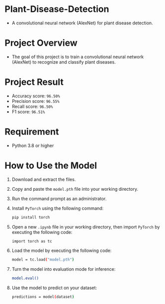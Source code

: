 # Plant-Disease-Detection
- A convolutional neural network (AlexNet) for plant disease detection.
# Project Overview
- The goal of this project is to train a convolutional neural network (AlexNet) to recognize and classify plant diseases.
# Project Result
- Accuracy score: `96.50%`
- Precision score: `96.55%`
- Recall score: `96.50%`
- F1 score: `96.51%`
# Requirement
- Python 3.8 or higher
# How to Use the Model
1. Download and extract the files.
2. Copy and paste the `model.pth` file into your working directory.
3. Run the command prompt as an administrator.
4. Install `PyTorch` using the following command:

   ```Bash
   pip install torch

5. Open a new `.ipynb` file in your working directory, then import `PyTorch` by executing the following code:

   ```Bash
   import torch as tc

6. Load the model by executing the following code:

   ```Bash
   model = tc.load("model.pth")

7. Turn the model into evaluation mode for inference:

   ```Bash
   model.eval()

8. Use the model to predict on your dataset:

   ```Bash
   predictions = model(dataset)
